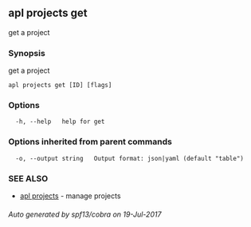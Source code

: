 ## apl projects get

get a project

### Synopsis


get a project

```
apl projects get [ID] [flags]
```

### Options

```
  -h, --help   help for get
```

### Options inherited from parent commands

```
  -o, --output string   Output format: json|yaml (default "table")
```

### SEE ALSO
* [apl projects](apl_projects.md)	 - manage projects

###### Auto generated by spf13/cobra on 19-Jul-2017
